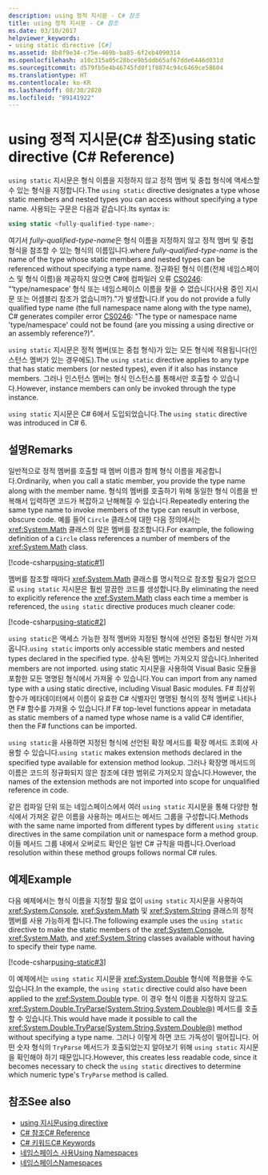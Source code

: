 ```yaml
---
description: using 정적 지시문 - C# 참조
title: using 정적 지시문 - C# 참조
ms.date: 03/10/2017
helpviewer_keywords:
- using static directive [C#]
ms.assetid: 8b8f9e34-c75e-469b-ba85-6f2eb4090314
ms.openlocfilehash: a10c315a05c28bce9b5ddb65af67dde6446d031d
ms.sourcegitcommit: d579fb5e4b46745fd0f1f8874c94c6469ce58604
ms.translationtype: HT
ms.contentlocale: ko-KR
ms.lasthandoff: 08/30/2020
ms.locfileid: "89141922"
---
```

# <a name="using-static-directive-c-reference"></a><span data-ttu-id="8c760-103">using 정적 지시문(C# 참조)</span><span class="sxs-lookup"><span data-stu-id="8c760-103">using static directive (C# Reference)</span></span>

<span data-ttu-id="8c760-104">`using static` 지시문은 형식 이름을 지정하지 않고 정적 멤버 및 중첩 형식에 액세스할 수 있는 형식을 지정합니다.</span><span class="sxs-lookup"><span data-stu-id="8c760-104">The `using static` directive designates a type whose static members and nested types you can access without specifying a type name.</span></span> <span data-ttu-id="8c760-105">사용되는 구문은 다음과 같습니다.</span><span class="sxs-lookup"><span data-stu-id="8c760-105">Its syntax is:</span></span>

```csharp
using static <fully-qualified-type-name>;
```

<span data-ttu-id="8c760-106">여기서 *fully-qualified-type-name*은 형식 이름을 지정하지 않고 정적 멤버 및 중첩 형식을 참조할 수 있는 형식의 이름입니다.</span><span class="sxs-lookup"><span data-stu-id="8c760-106">where *fully-qualified-type-name* is the name of the type whose static members and nested types can be referenced without specifying a type name.</span></span> <span data-ttu-id="8c760-107">정규화된 형식 이름(전체 네임스페이스 및 형식 이름)을 제공하지 않으면 C#에 컴파일러 오류 [CS0246](../compiler-messages/cs0246.md): “‘type/namespace’ 형식 또는 네임스페이스 이름을 찾을 수 없습니다(사용 중인 지시문 또는 어셈블리 참조가 없습니까?).”가 발생합니다.</span><span class="sxs-lookup"><span data-stu-id="8c760-107">If you do not provide a fully qualified type name (the full namespace name along with the type name), C# generates compiler error [CS0246](../compiler-messages/cs0246.md): "The type or namespace name 'type/namespace' could not be found (are you missing a using directive or an assembly reference?)".</span></span>

<span data-ttu-id="8c760-108">`using static` 지시문은 정적 멤버(또는 중첩 형식)가 있는 모든 형식에 적용됩니다(인스턴스 멤버가 있는 경우에도).</span><span class="sxs-lookup"><span data-stu-id="8c760-108">The `using static` directive applies to any type that has static members (or nested types), even if it also has instance members.</span></span> <span data-ttu-id="8c760-109">그러나 인스턴스 멤버는 형식 인스턴스를 통해서만 호출할 수 있습니다.</span><span class="sxs-lookup"><span data-stu-id="8c760-109">However, instance members can only be invoked through the type instance.</span></span>

<span data-ttu-id="8c760-110">`using static` 지시문은 C# 6에서 도입되었습니다.</span><span class="sxs-lookup"><span data-stu-id="8c760-110">The `using static` directive was introduced in C# 6.</span></span>

## <a name="remarks"></a><span data-ttu-id="8c760-111">설명</span><span class="sxs-lookup"><span data-stu-id="8c760-111">Remarks</span></span>

<span data-ttu-id="8c760-112">일반적으로 정적 멤버를 호출할 때 멤버 이름과 함께 형식 이름을 제공합니다.</span><span class="sxs-lookup"><span data-stu-id="8c760-112">Ordinarily, when you call a static member, you provide the type name along with the member name.</span></span> <span data-ttu-id="8c760-113">형식의 멤버를 호출하기 위해 동일한 형식 이름을 반복해서 입력하면 코드가 복잡하고 난해해질 수 있습니다.</span><span class="sxs-lookup"><span data-stu-id="8c760-113">Repeatedly entering the same type name to invoke members of the type can result in verbose, obscure code.</span></span> <span data-ttu-id="8c760-114">예를 들어 `Circle` 클래스에 대한 다음 정의에서는 <xref:System.Math> 클래스의 많은 멤버를 참조합니다.</span><span class="sxs-lookup"><span data-stu-id="8c760-114">For example, the following definition of a `Circle` class references a number of members of the <xref:System.Math> class.</span></span>

[!code-csharp[using-static#1](~/samples/snippets/csharp/language-reference/keywords/using/using-static1.cs#1)]

<span data-ttu-id="8c760-115">멤버를 참조할 때마다 <xref:System.Math> 클래스를 명시적으로 참조할 필요가 없으므로 `using static` 지시문은 훨씬 깔끔한 코드를 생성합니다.</span><span class="sxs-lookup"><span data-stu-id="8c760-115">By eliminating the need to explicitly reference the <xref:System.Math> class each time a member is referenced, the `using static` directive produces much cleaner code:</span></span>

[!code-csharp[using-static#2](~/samples/snippets/csharp/language-reference/keywords/using/using-static2.cs#1)]

<span data-ttu-id="8c760-116">`using static`은 액세스 가능한 정적 멤버와 지정된 형식에 선언된 중첩된 형식만 가져옵니다.</span><span class="sxs-lookup"><span data-stu-id="8c760-116">`using static` imports only accessible static members and nested types declared in the specified type.</span></span>  <span data-ttu-id="8c760-117">상속된 멤버는 가져오지 않습니다.</span><span class="sxs-lookup"><span data-stu-id="8c760-117">Inherited members are not imported.</span></span>  <span data-ttu-id="8c760-118">using static 지시문을 사용하여 Visual Basic 모듈을 포함한 모든 명명된 형식에서 가져올 수 있습니다.</span><span class="sxs-lookup"><span data-stu-id="8c760-118">You can import from any named type with a using static directive, including Visual Basic modules.</span></span>  <span data-ttu-id="8c760-119">F# 최상위 함수가 메타데이터에서 이름이 유효한 C# 식별자인 명명된 형식의 정적 멤버로 나타나면 F# 함수를 가져올 수 있습니다.</span><span class="sxs-lookup"><span data-stu-id="8c760-119">If F# top-level functions appear in metadata as static members of a named type whose name is a valid C# identifier, then the F# functions can be imported.</span></span>

 <span data-ttu-id="8c760-120">`using static`을 사용하면 지정된 형식에 선언된 확장 메서드를 확장 메서드 조회에 사용할 수 있습니다.</span><span class="sxs-lookup"><span data-stu-id="8c760-120">`using static` makes extension methods declared in the specified type available for extension method lookup.</span></span>  <span data-ttu-id="8c760-121">그러나 확장명 메서드의 이름은 코드의 정규화되지 않은 참조에 대한 범위로 가져오지 않습니다.</span><span class="sxs-lookup"><span data-stu-id="8c760-121">However, the names of the extension methods are not imported into scope for unqualified reference in code.</span></span>

 <span data-ttu-id="8c760-122">같은 컴파일 단위 또는 네임스페이스에서 여러 `using static` 지시문을 통해 다양한 형식에서 가져온 같은 이름을 사용하는 메서드는 메서드 그룹을 구성합니다.</span><span class="sxs-lookup"><span data-stu-id="8c760-122">Methods with the same name imported from different types by different `using static` directives in the same compilation unit or namespace form a method group.</span></span>  <span data-ttu-id="8c760-123">이들 메서드 그룹 내에서 오버로드 확인은 일반 C# 규칙을 따릅니다.</span><span class="sxs-lookup"><span data-stu-id="8c760-123">Overload resolution within these method groups follows normal C# rules.</span></span>

## <a name="example"></a><span data-ttu-id="8c760-124">예제</span><span class="sxs-lookup"><span data-stu-id="8c760-124">Example</span></span>

<span data-ttu-id="8c760-125">다음 예제에서는 형식 이름을 지정할 필요 없이 `using static` 지시문을 사용하여 <xref:System.Console>, <xref:System.Math> 및 <xref:System.String> 클래스의 정적 멤버를 사용 가능하게 합니다.</span><span class="sxs-lookup"><span data-stu-id="8c760-125">The following example uses the `using static` directive to make the static members of the <xref:System.Console>, <xref:System.Math>, and <xref:System.String> classes available without having to specify their type name.</span></span>

[!code-csharp[using-static#3](~/samples/snippets/csharp/language-reference/keywords/using/using-static3.cs)]

<span data-ttu-id="8c760-126">이 예제에서는 `using static` 지시문을 <xref:System.Double> 형식에 적용했을 수도 있습니다.</span><span class="sxs-lookup"><span data-stu-id="8c760-126">In the example, the `using static` directive could also have been applied to the <xref:System.Double> type.</span></span> <span data-ttu-id="8c760-127">이 경우 형식 이름을 지정하지 않고도 <xref:System.Double.TryParse(System.String,System.Double@)> 메서드를 호출할 수 있습니다.</span><span class="sxs-lookup"><span data-stu-id="8c760-127">This would have made it possible to call the <xref:System.Double.TryParse(System.String,System.Double@)> method without specifying a type name.</span></span> <span data-ttu-id="8c760-128">그러나 이렇게 하면 코드 가독성이 떨어집니다. 어떤 숫자 형식의 `TryParse` 메서드가 호출되었는지 알아보기 위해 `using static` 지시문을 확인해야 하기 때문입니다.</span><span class="sxs-lookup"><span data-stu-id="8c760-128">However, this creates less readable code, since it becomes necessary to check the `using static` directives to determine which numeric type's `TryParse` method is called.</span></span>

## <a name="see-also"></a><span data-ttu-id="8c760-129">참조</span><span class="sxs-lookup"><span data-stu-id="8c760-129">See also</span></span>

- [<span data-ttu-id="8c760-130">using 지시문</span><span class="sxs-lookup"><span data-stu-id="8c760-130">using directive</span></span>](using-directive.md)
- [<span data-ttu-id="8c760-131">C# 참조</span><span class="sxs-lookup"><span data-stu-id="8c760-131">C# Reference</span></span>](../index.md)
- [<span data-ttu-id="8c760-132">C# 키워드</span><span class="sxs-lookup"><span data-stu-id="8c760-132">C# Keywords</span></span>](index.md)
- [<span data-ttu-id="8c760-133">네임스페이스 사용</span><span class="sxs-lookup"><span data-stu-id="8c760-133">Using Namespaces</span></span>](../../programming-guide/namespaces/using-namespaces.md)
- [<span data-ttu-id="8c760-134">네임스페이스</span><span class="sxs-lookup"><span data-stu-id="8c760-134">Namespaces</span></span>](../../programming-guide/namespaces/index.md)
